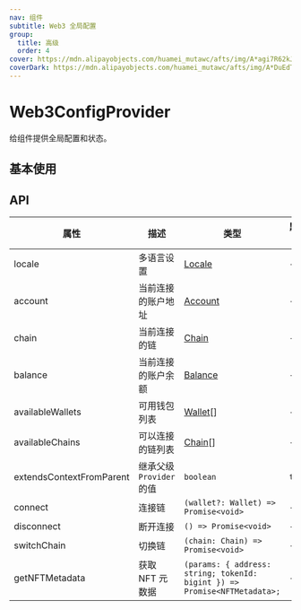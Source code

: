 ```yaml
---
nav: 组件
subtitle: Web3 全局配置
group:
  title: 高级
  order: 4
cover: https://mdn.alipayobjects.com/huamei_mutawc/afts/img/A*agi7R62kJMQAAAAAAAAAAAAADlrGAQ/original
coverDark: https://mdn.alipayobjects.com/huamei_mutawc/afts/img/A*DuEdT5NT9nwAAAAAAAAAAAAADlrGAQ/original
---
```


# Web3ConfigProvider

给组件提供全局配置和状态。

## 基本使用

<code src="./demos/basic.tsx"></code>

## API

| 属性 | 描述 | 类型 | 默认值 | 版本 |
| --- | --- | --- | --- | --- |
| locale | 多语言设置 | [Locale](/components/types-cn#locale) | - |  |
| account | 当前连接的账户地址 | [Account](/components/types-cn#account) | - |  |
| chain | 当前连接的链 | [Chain](/components/types-cn#chain) | - |  |
| balance | 当前连接的账户余额 | [Balance](/components/connect-button-cn#balance) | - |  |
| availableWallets | 可用钱包列表 | [Wallet](/components/types-cn#wallet)\[] | - |  |
| availableChains | 可以连接的链列表 | [Chain](/components/types-cn#chain)\[] | - |  |
| extendsContextFromParent | 继承父级 `Provider` 的值 | `boolean` | `true` |  |
| connect | 连接链 | `(wallet?: Wallet) => Promise<void>` | - |  |
| disconnect | 断开连接 | `() => Promise<void>` | - |  |
| switchChain | 切换链 | `(chain: Chain) => Promise<void>` | - |  |
| getNFTMetadata | 获取 NFT 元数据 | `(params: { address: string; tokenId: bigint }) => Promise<NFTMetadata>;` | - |  |
